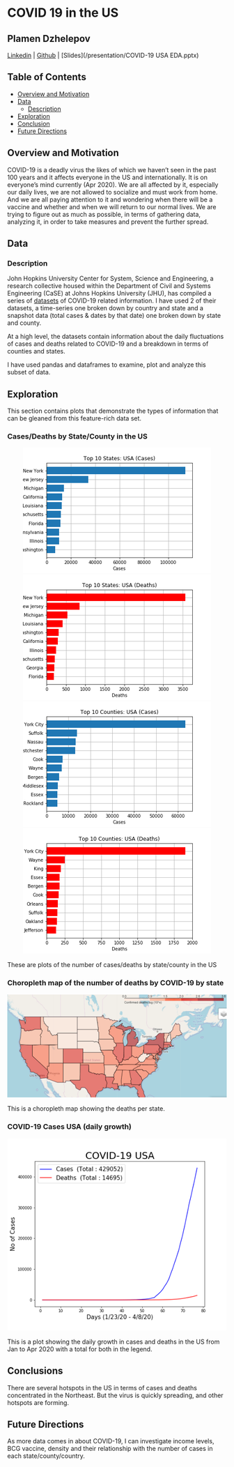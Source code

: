 # COVID 19 in the US

## Plamen Dzhelepov
[Linkedin](https://www.linkedin.com/in/pdzhelepov) | [Github](https://github.com/plamengj) | [Slides](/presentation/COVID-19 USA EDA.pptx)

## Table of Contents

* [Overview and Motivation](#overview-and-motivation)
* [Data](#data)
  * [Description](#description)
* [Exploration](#exploration)
* [Conclusion](#conclusion)
* [Future Directions](#future-directions)

## Overview and Motivation
COVID-19 is a deadly virus the likes of which we haven’t seen in the past 100 years and it affects everyone in the US and internationally. It is on everyone’s mind currently (Apr 2020). We are all affected by it, especially our daily lives, we are not allowed to socialize and must work from home. And we are all paying attention to it and wondering when there will be a vaccine and whether and when we will return to our normal lives. We are trying to figure out as much as possible, in terms of gathering data, analyzing it, in order to take measures and prevent the further spread.

## Data
### Description
John Hopkins University Center for System, Science and Engineering, a research collective housed within the Department of Civil and Systems Engineering (CaSE) at Johns Hopkins University (JHU), has compiled a series of [datasets](https://github.com/CSSEGISandData/COVID-19) of COVID-19 related information. I have used 2 of their datasets, a time-series one broken down by country and state and a snapshot data (total cases & dates by that date) one broken down by state and county.

At a high level, the datasets contain information about the daily fluctuations of cases and deaths related to COVID-19 and a breakdown in terms of counties and states.

I have used pandas and dataframes to examine, plot and analyze this subset of data.

## Exploration
This section contains plots that demonstrate the types of information that can be gleaned from this feature-rich data set.

### Cases/Deaths by State/County in the US
<div align="center">
<img src="figures/Top 10 States_USA (Cases).png">
</div>

<div align="center">
<img src="figures/Top 10 States_USA (Deaths).png">
</div>

<div align="center">
<img src="figures/Top 10 Counties_USA (Cases).png">
</div>

<div align="center">
<img src="figures/Top 10 Counties_USA (Deaths).png">
</div>

These are plots of the number of cases/deaths by state/county in the US


### Choropleth map of the number of deaths by COVID-19 by state
<div align="center">
<img src="figures/Choropleth.png">
</div>

This is a choropleth map showing the deaths per state.

### COVID-19 Cases USA (daily growth)
<div align="center">
<img src="figures/COVID-19 Cases USA.png">
</div>

This is a plot showing the daily growth in cases and deaths in the US from Jan to Apr 2020 with a total for both in the legend.


## Conclusions
There are several hotspots in the US in terms of cases and deaths concentrated in the Northeast. But the virus is quickly spreading, and other hotspots are forming.

## Future Directions
As more data comes in about COVID-19, I can investigate income levels, BCG vaccine, density and their relationship with the number of cases in each state/county/country.